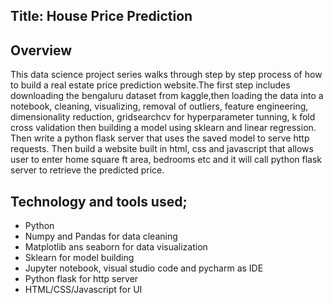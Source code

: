 ## Title: House Price Prediction

## Overview 

This data science project series walks through step by step process of how to build a real estate price prediction website.The first step includes downloading the bengaluru dataset from kaggle,then loading the data into a notebook, cleaning, visualizing, removal of outliers, feature engineering, dimensionality reduction, gridsearchcv for hyperparameter tunning, k fold cross validation then building a model using sklearn and linear regression. 
Then write a python flask server that uses the saved model to serve http requests. Then build a website built in html, css and javascript that allows user to enter home square ft area, bedrooms etc and it will call python flask server to retrieve the predicted price. 

## Technology and tools used;

- Python 
- Numpy and Pandas for data cleaning
- Matplotlib ans seaborn for data visualization 
- Sklearn for model building
- Jupyter notebook, visual studio code and pycharm as IDE
- Python flask for http server
- HTML/CSS/Javascript for UI
